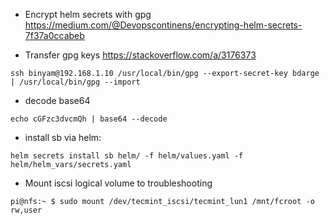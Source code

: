 - Encrypt helm secrets with gpg
  https://medium.com/@Devopscontinens/encrypting-helm-secrets-7f37a0ccabeb

- Transfer gpg keys
  https://stackoverflow.com/a/3176373
```console
ssh binyam@192.168.1.10 /usr/local/bin/gpg --export-secret-key bdarge | /usr/local/bin/gpg --import
```

- decode base64
```console
echo cGFzc3dvcmQh | base64 --decode
```

- install sb via helm:
```console
helm secrets install sb helm/ -f helm/values.yaml -f helm/helm_vars/secrets.yaml
```

-  Mount iscsi logical volume to troubleshooting
```console
pi@nfs:~ $ sudo mount /dev/tecmint_iscsi/tecmint_lun1 /mnt/fcroot -o rw,user
```



